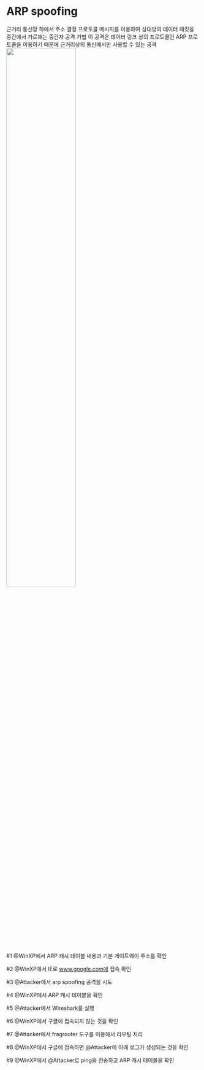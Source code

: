 
# ARP spoofing

근거리 통신망 하에서 주소 결정 프로토콜 메시지를 이용하여 상대방의 데이터 패킷을 중간에서 가로채는 중간자 공격 기법
이 공격은 데이터 링크 상의 프로토콜인 ARP 프로토콜을 이용하기 때문에 근거리상의 통신에서만 사용할 수 있는 공격
<img src = "https://user-images.githubusercontent.com/76420201/105661757-8e373e80-5f11-11eb-9a24-f413d87914b1.GIF" width = "60%">

#1 @WinXP에서 ARP 캐시 테이블 내용과 기본 게이트웨이 주소를 확인

#2 @WinXP에서 IE로 www.google.com에 접속 확인

#3 @Attacker에서 arp spoofing 공격을 시도 

#4 @WinXP에서 ARP 캐시 테이블을 확인

#5 @Attacker에서 Wireshark를 실행

#6 @WinXP에서 구글에 접속되지 않는 것을 확인

#7 @Attacker에서 fragrouter 도구를 이용해서 라우팅 처리

#8 @WinXP에서 구글에 접속하면 @Attacker에 아래 로그가 생성되는 것을 확인

#9 @WinXP에서 @Attacker로 ping을 전송하고 ARP 캐시 테이블을 확인
